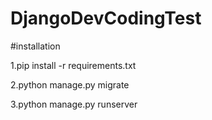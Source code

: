 # DjangoDevCodingTest

#installation

1.pip install -r requirements.txt

2.python manage.py migrate

3.python manage.py runserver
